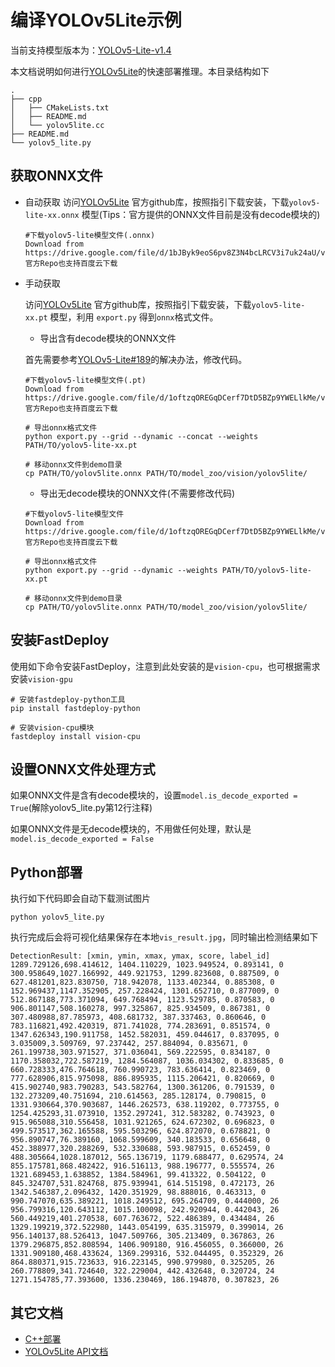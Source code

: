 # 编译YOLOv5Lite示例

当前支持模型版本为：[YOLOv5-Lite-v1.4](https://github.com/ppogg/YOLOv5-Lite/releases/tag/v1.4)

本文档说明如何进行[YOLOv5Lite](https://github.com/ppogg/YOLOv5-Lite)的快速部署推理。本目录结构如下

```
.
├── cpp
│   ├── CMakeLists.txt
│   ├── README.md
│   └── yolov5lite.cc
├── README.md
└── yolov5_lite.py
```

## 获取ONNX文件
- 自动获取
  访问[YOLOv5Lite](https://github.com/ppogg/YOLOv5-Lite)
官方github库，按照指引下载安装，下载`yolov5-lite-xx.onnx` 模型(Tips：官方提供的ONNX文件目前是没有decode模块的)
  ```
  #下载yolov5-lite模型文件(.onnx)
  Download from https://drive.google.com/file/d/1bJByk9eoS6pv8Z3N4bcLRCV3i7uk24aU/view
  官方Repo也支持百度云下载
  ```

- 手动获取

  访问[YOLOv5Lite](https://github.com/ppogg/YOLOv5-Lite)
官方github库，按照指引下载安装，下载`yolov5-lite-xx.pt` 模型，利用 `export.py` 得到`onnx`格式文件。

  - 导出含有decode模块的ONNX文件

  首先需要参考[YOLOv5-Lite#189](https://github.com/ppogg/YOLOv5-Lite/pull/189)的解决办法，修改代码。

  ```
  #下载yolov5-lite模型文件(.pt)
  Download from https://drive.google.com/file/d/1oftzqOREGqDCerf7DtD5BZp9YWELlkMe/view
  官方Repo也支持百度云下载

  # 导出onnx格式文件
  python export.py --grid --dynamic --concat --weights PATH/TO/yolov5-lite-xx.pt

  # 移动onnx文件到demo目录
  cp PATH/TO/yolov5lite.onnx PATH/TO/model_zoo/vision/yolov5lite/
  ```
  - 导出无decode模块的ONNX文件(不需要修改代码)

  ```
  #下载yolov5-lite模型文件
  Download from https://drive.google.com/file/d/1oftzqOREGqDCerf7DtD5BZp9YWELlkMe/view
  官方Repo也支持百度云下载

  # 导出onnx格式文件
  python export.py --grid --dynamic --weights PATH/TO/yolov5-lite-xx.pt

  # 移动onnx文件到demo目录
  cp PATH/TO/yolov5lite.onnx PATH/TO/model_zoo/vision/yolov5lite/
  ```
## 安装FastDeploy

使用如下命令安装FastDeploy，注意到此处安装的是`vision-cpu`，也可根据需求安装`vision-gpu`

```
# 安装fastdeploy-python工具
pip install fastdeploy-python

# 安装vision-cpu模块
fastdeploy install vision-cpu
```

## 设置ONNX文件处理方式

如果ONNX文件是含有decode模块的，设置`model.is_decode_exported = True`(解除yolov5_lite.py第12行注释)

如果ONNX文件是无decode模块的，不用做任何处理，默认是`model.is_decode_exported = False`

## Python部署

执行如下代码即会自动下载测试图片
```
python yolov5_lite.py
```

执行完成后会将可视化结果保存在本地`vis_result.jpg`，同时输出检测结果如下
```
DetectionResult: [xmin, ymin, xmax, ymax, score, label_id]
1289.729126,698.414612, 1404.110229, 1023.949524, 0.893141, 0
300.958649,1027.166992, 449.921753, 1299.823608, 0.887509, 0
627.481201,823.830750, 718.942078, 1133.402344, 0.885308, 0
152.969437,1147.352905, 257.228424, 1301.652710, 0.877009, 0
512.867188,773.371094, 649.768494, 1123.529785, 0.870583, 0
906.801147,508.160278, 997.325867, 825.934509, 0.867381, 0
307.480988,87.785973, 408.681732, 387.337463, 0.860646, 0
783.116821,492.420319, 871.741028, 774.283691, 0.851574, 0
1347.626343,190.911758, 1452.582031, 459.044617, 0.837095, 0
3.035009,3.509769, 97.237442, 257.884094, 0.835671, 0
261.199738,303.971527, 371.036041, 569.222595, 0.834187, 0
1170.358032,722.587219, 1284.564087, 1036.034302, 0.833685, 0
660.728333,476.764618, 760.990723, 783.636414, 0.823469, 0
777.628906,815.975098, 886.895935, 1115.206421, 0.820669, 0
415.902740,983.790283, 543.582764, 1300.361206, 0.791539, 0
132.273209,40.751694, 210.614563, 285.128174, 0.790815, 0
1331.930664,370.903687, 1446.262573, 638.119202, 0.773755, 0
1254.425293,31.073910, 1352.297241, 312.583282, 0.743923, 0
915.965088,310.556458, 1031.921265, 624.672302, 0.696823, 0
499.573517,362.165588, 595.503296, 624.872070, 0.678821, 0
956.890747,76.389160, 1068.599609, 340.183533, 0.656648, 0
452.388977,320.288269, 532.330688, 593.987915, 0.652459, 0
488.305664,1028.187012, 565.136719, 1179.688477, 0.629574, 24
855.175781,868.482422, 916.516113, 988.196777, 0.555574, 26
1321.689453,1.638852, 1384.584961, 99.413322, 0.504122, 0
845.324707,531.824768, 875.939941, 614.515198, 0.472173, 26
1342.546387,2.096432, 1420.351929, 98.888016, 0.463313, 0
990.747070,635.389221, 1018.249512, 695.264709, 0.444000, 26
956.799316,120.643112, 1015.100098, 242.920944, 0.442043, 26
560.449219,401.270538, 607.763672, 522.486389, 0.434484, 26
1329.199219,372.522980, 1443.054199, 635.315979, 0.399014, 26
956.140137,88.526413, 1047.509766, 305.213409, 0.367863, 26
1379.296875,852.808594, 1406.909180, 916.456055, 0.366000, 26
1331.909180,468.433624, 1369.299316, 532.044495, 0.352329, 26
864.880371,915.723633, 916.223145, 990.979980, 0.325205, 26
260.778809,341.724640, 322.229004, 442.432648, 0.320724, 24
1271.154785,77.393600, 1336.230469, 186.194870, 0.307823, 26
```

## 其它文档

- [C++部署](./cpp/README.md)
- [YOLOv5Lite API文档](./api.md)
